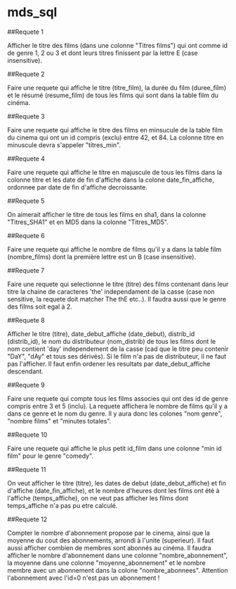 # mds_sql

##Requete 1

Afficher le titre des films (dans une colonne "Titres films") qui ont comme id de genre 1, 2 ou 3 et dont leurs titres finissent par la lettre E (case insensitive).

##Requete 2

Faire une requete qui affiche le titre (titre_film), la durée du film (duree_film) et le résumé (resume_film) de tous les films qui sont dans la table film du cinéma.

##Requete 3

Faire une requete qui affiche le titre des films en minsucule de la table film du cinema qui ont un id compris (exclu) entre 42, et 84. La colonne titre en minuscule devra s'appeler "titres_min".

##Requete 4

Faire une requete qui affiche le titre en majuscule de tous les films dans la colonne titre et les date de fin d'affiche dans la colone date_fin_affiche, ordonnee par date de fin d'affiche decroissante.

##Requete 5

On aimerait afficher le titre de tous les films en sha1, dans la colonne "Titres_SHA1" et en MD5 dans la colonne "Titres_MD5".

##Requete 6

Faire une requete qui affiche le nombre de films qu'il y a dans la table film (nombre_films) dont la première lettre est un B (case insensitive).

##Requete 7

Faire une requete qui selectionne le titre (titre) des films contenant dans leur titre la chaine de caracteres 'the' independament de la casse (case non sensitive, la requete doit matcher The thE etc..). Il faudra aussi que le genre des films soit egal à 2.

##Requete 8

Afficher le titre (titre), date_debut_affiche (date_debut), distrib_id (distrib_id), le nom du distributeur (nom_distrib) de tous les films dont le nom contient 'day' independement de la casse (cad que le titre peu contenir "DaY", "dAy" et tous ses dérivés). Si le film n'a pas de distributeur, il ne faut pas l'afficher. Il faut enfin ordener les resultats par date_debut_affiche descendant.

##Requete 9

Faire une requete qui compte tous les films associes qui ont des id de genre compris entre 3 et 5 (inclu). La requete affichera le nombre de films qu'il y a dans ce genre et le nom du genre. Il y aura donc les colones "nom genre", "nombre films" et "minutes totales".

##Requete 10

Faire une requete qui affiche le plus petit id_film dans une colonne "min id film" pour le genre "comedy".

##Requete 11

On veut afficher le titre (titre), les dates de debut (date_debut_affiche) et fin d'affiche (date_fin_affiche), et le nombre d'heures dont les films ont été à l'affiche (temps_affiche), on ne veut pas afficher les films dont temps_affiche n'a pas pu etre calculé.

##Requete 12

Compter le nombre d'abonnement propose par le cinema, ainsi que la moyenne du cout des abonnements, arrondi à l'unite (superieur). Il faut aussi afficher combien de membres sont abonnés au cinéma. Il faudra afficher le nombre d'abonnement dans une colonne "nombre_abonnement", la moyenne dans une colonne "moyenne_abonnement" et le nombre membre avec un abonnement dans la colone "nombre_abonnees". Attention l'abonnement avec l'id=0 n'est pas un abonnement !